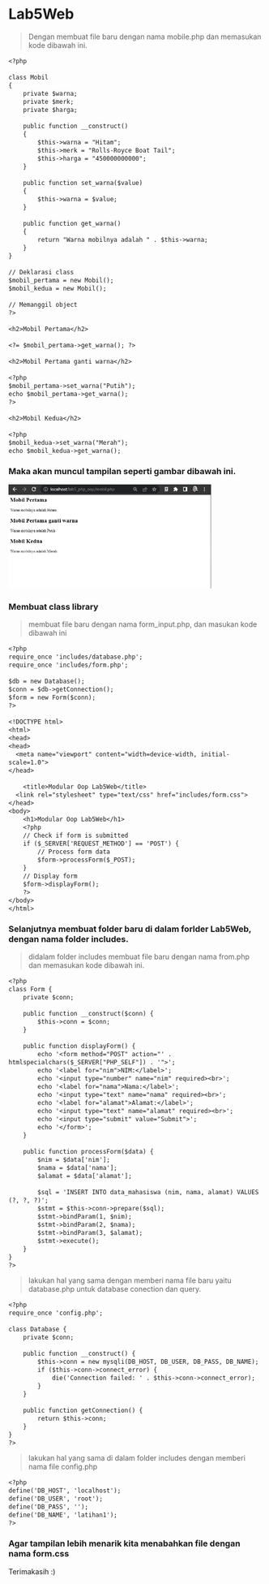 # Lab5Web

>Dengan membuat file baru dengan nama mobile.php dan memasukan kode dibawah ini.
```
<?php

class Mobil
{
    private $warna;
    private $merk;
    private $harga;

    public function __construct()
    {
        $this->warna = "Hitam";
        $this->merk = "Rolls-Royce Boat Tail";
        $this->harga = "450000000000";
    }

    public function set_warna($value)
    {
        $this->warna = $value;
    }

    public function get_warna()
    {
        return "Warna mobilnya adalah " . $this->warna;
    }
}

// Deklarasi class
$mobil_pertama = new Mobil();
$mobil_kedua = new Mobil();

// Memanggil object
?>

<h2>Mobil Pertama</h2>

<?= $mobil_pertama->get_warna(); ?>

<h2>Mobil Pertama ganti warna</h2>

<?php
$mobil_pertama->set_warna("Putih");
echo $mobil_pertama->get_warna(); 
?>

<h2>Mobil Kedua</h2>

<?php
$mobil_kedua->set_warna("Merah");
echo $mobil_kedua->get_warna();
```

### Maka akan muncul tampilan seperti gambar dibawah ini.
<img src="./ss/ss.png" style="margin: auto; width:400px;">

### Membuat class library
> membuat file baru dengan nama form_input.php, dan masukan kode dibawah ini
```
<?php
require_once 'includes/database.php';
require_once 'includes/form.php';

$db = new Database();
$conn = $db->getConnection();
$form = new Form($conn);
?>

<!DOCTYPE html>
<html>
<head>
<head>
  <meta name="viewport" content="width=device-width, initial-scale=1.0">
</head>

	<title>Modular Oop Lab5Web</title>
  <link rel="stylesheet" type="text/css" href="includes/form.css">
</head>
<body>
	<h1>Modular Oop Lab5Web</h1>
	<?php
	// Check if form is submitted
	if ($_SERVER['REQUEST_METHOD'] == 'POST') {
		// Process form data
		$form->processForm($_POST);
	}
	// Display form
	$form->displayForm();
	?>
</body>
</html>
```

### Selanjutnya membuat folder baru di dalam forlder Lab5Web, dengan nama folder includes.
> didalam folder includes membuat file baru dengan nama from.php dan memasukan kode dibawah ini.
```
<?php
class Form {
	private $conn;

	public function __construct($conn) {
		$this->conn = $conn;
	}

	public function displayForm() {
		echo '<form method="POST" action="' . htmlspecialchars($_SERVER["PHP_SELF"]) . '">';
		echo '<label for="nim">NIM:</label>';
		echo '<input type="number" name="nim" required><br>';
		echo '<label for="nama">Nama:</label>';
		echo '<input type="text" name="nama" required><br>';
		echo '<label for="alamat">Alamat:</label>';
		echo '<input type="text" name="alamat" required><br>';
		echo '<input type="submit" value="Submit">';
		echo '</form>';
	}

	public function processForm($data) {
		$nim = $data['nim'];
		$nama = $data['nama'];
		$alamat = $data['alamat'];

		$sql = 'INSERT INTO data_mahasiswa (nim, nama, alamat) VALUES (?, ?, ?)';
		$stmt = $this->conn->prepare($sql);
		$stmt->bindParam(1, $nim);
		$stmt->bindParam(2, $nama);
		$stmt->bindParam(3, $alamat);
		$stmt->execute();
	}
}
?>
```
> lakukan hal yang sama dengan memberi nama file baru yaitu database.php untuk database conection dan query.
```
<?php
require_once 'config.php';

class Database {
	private $conn;

	public function __construct() {
		$this->conn = new mysqli(DB_HOST, DB_USER, DB_PASS, DB_NAME);
		if ($this->conn->connect_error) {
			die('Connection failed: ' . $this->conn->connect_error);
		}
	}

	public function getConnection() {
		return $this->conn;
	}
}
?>
```
> lakukan hal yang sama di dalam folder includes dengan memberi nama file config.php
```
<?php
define('DB_HOST', 'localhost');
define('DB_USER', 'root');
define('DB_PASS', '');
define('DB_NAME', 'latihan1');
?>
```
### Agar tampilan lebih menarik kita menabahkan file dengan nama form.css

Terimakasih :)